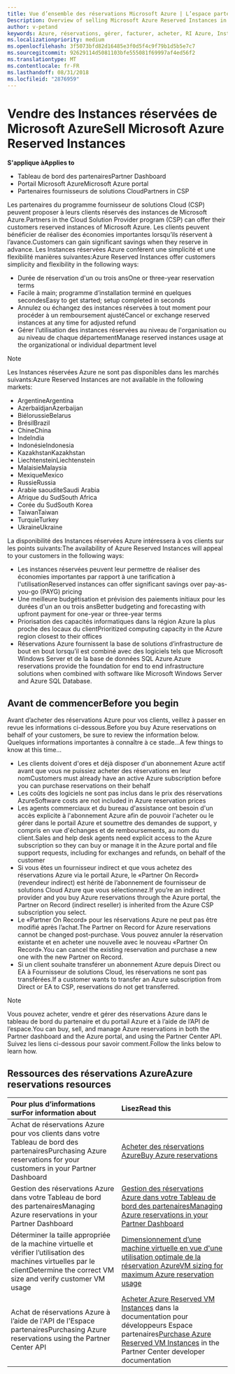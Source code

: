 ```yaml
---
title: Vue d’ensemble des réservations Microsoft Azure | L’espace partenaires
Description: Overview of selling Microsoft Azure Reserved Instances in CSP.
author: v-petand
keywords: Azure, réservations, gérer, facturer, acheter, RI Azure, Instances réservées Azure
ms.localizationpriority: medium
ms.openlocfilehash: 3f5073bfd82d16485e3f0d5f4c9f79b1d5b5e7c7
ms.sourcegitcommit: 92629114d5081103bfe555081f69997af4ed56f2
ms.translationtype: MT
ms.contentlocale: fr-FR
ms.lasthandoff: 08/31/2018
ms.locfileid: "2876959"
---
```

# <a name="sell-microsoft-azure-reserved-instances"></a><span data-ttu-id="1b7d8-103">Vendre des Instances réservées de Microsoft Azure</span><span class="sxs-lookup"><span data-stu-id="1b7d8-103">Sell Microsoft Azure Reserved Instances</span></span> 

**<span data-ttu-id="1b7d8-104">S'applique à</span><span class="sxs-lookup"><span data-stu-id="1b7d8-104">Applies to</span></span>**

-  <span data-ttu-id="1b7d8-105">Tableau de bord des partenaires</span><span class="sxs-lookup"><span data-stu-id="1b7d8-105">Partner Dashboard</span></span>
-  <span data-ttu-id="1b7d8-106">Portail Microsoft Azure</span><span class="sxs-lookup"><span data-stu-id="1b7d8-106">Microsoft Azure portal</span></span>
-  <span data-ttu-id="1b7d8-107">Partenaires fournisseurs de solutions Cloud</span><span class="sxs-lookup"><span data-stu-id="1b7d8-107">Partners in CSP</span></span>

<span data-ttu-id="1b7d8-108">Les partenaires du programme fournisseur de solutions Cloud (CSP) peuvent proposer à leurs clients réservés des instances de Microsoft Azure.</span><span class="sxs-lookup"><span data-stu-id="1b7d8-108">Partners in the Cloud Solution Provider program (CSP) can offer their customers reserved instances of Microsoft Azure.</span></span> <span data-ttu-id="1b7d8-109">Les clients peuvent bénéficier de réaliser des économies importantes lorsqu’ils réservent à l’avance.</span><span class="sxs-lookup"><span data-stu-id="1b7d8-109">Customers can gain significant savings when they reserve in advance.</span></span> <span data-ttu-id="1b7d8-110">Les Instances réservées Azure confèrent une simplicité et une flexibilité manières suivantes:</span><span class="sxs-lookup"><span data-stu-id="1b7d8-110">Azure Reserved Instances offer customers simplicity and flexibility in the following ways:</span></span>

-   <span data-ttu-id="1b7d8-111">Durée de réservation d'un ou trois ans</span><span class="sxs-lookup"><span data-stu-id="1b7d8-111">One or three-year reservation terms</span></span> 
-   <span data-ttu-id="1b7d8-112">Facile à main; programme d’installation terminé en quelques secondes</span><span class="sxs-lookup"><span data-stu-id="1b7d8-112">Easy to get started; setup completed in seconds</span></span> 
-   <span data-ttu-id="1b7d8-113">Annulez ou échangez des instances réservées à tout moment pour procéder à un remboursement ajusté</span><span class="sxs-lookup"><span data-stu-id="1b7d8-113">Cancel or exchange reserved instances at any time for adjusted refund</span></span> 
-   <span data-ttu-id="1b7d8-114">Gérer l’utilisation des instances réservées au niveau de l'organisation ou au niveau de chaque département</span><span class="sxs-lookup"><span data-stu-id="1b7d8-114">Manage reserved instances usage at the organizational or individual department level</span></span> 

> [!NOTE]  
> <span data-ttu-id="1b7d8-115">Les Instances réservées Azure ne sont pas disponibles dans les marchés suivants:</span><span class="sxs-lookup"><span data-stu-id="1b7d8-115">Azure Reserved Instances are not available in the following markets:</span></span>  
> * <span data-ttu-id="1b7d8-116">Argentine</span><span class="sxs-lookup"><span data-stu-id="1b7d8-116">Argentina</span></span>
> * <span data-ttu-id="1b7d8-117">Azerbaïdjan</span><span class="sxs-lookup"><span data-stu-id="1b7d8-117">Azerbaijan</span></span>
> * <span data-ttu-id="1b7d8-118">Biélorussie</span><span class="sxs-lookup"><span data-stu-id="1b7d8-118">Belarus</span></span>
> * <span data-ttu-id="1b7d8-119">Brésil</span><span class="sxs-lookup"><span data-stu-id="1b7d8-119">Brazil</span></span>
> * <span data-ttu-id="1b7d8-120">Chine</span><span class="sxs-lookup"><span data-stu-id="1b7d8-120">China</span></span>
> * <span data-ttu-id="1b7d8-121">Inde</span><span class="sxs-lookup"><span data-stu-id="1b7d8-121">India</span></span>
> * <span data-ttu-id="1b7d8-122">Indonésie</span><span class="sxs-lookup"><span data-stu-id="1b7d8-122">Indonesia</span></span>
> * <span data-ttu-id="1b7d8-123">Kazakhstan</span><span class="sxs-lookup"><span data-stu-id="1b7d8-123">Kazakhstan</span></span>
> * <span data-ttu-id="1b7d8-124">Liechtenstein</span><span class="sxs-lookup"><span data-stu-id="1b7d8-124">Liechtenstein</span></span>
> * <span data-ttu-id="1b7d8-125">Malaisie</span><span class="sxs-lookup"><span data-stu-id="1b7d8-125">Malaysia</span></span>
> * <span data-ttu-id="1b7d8-126">Mexique</span><span class="sxs-lookup"><span data-stu-id="1b7d8-126">Mexico</span></span>
> * <span data-ttu-id="1b7d8-127">Russie</span><span class="sxs-lookup"><span data-stu-id="1b7d8-127">Russia</span></span>
> * <span data-ttu-id="1b7d8-128">Arabie saoudite</span><span class="sxs-lookup"><span data-stu-id="1b7d8-128">Saudi Arabia</span></span>
> * <span data-ttu-id="1b7d8-129">Afrique du Sud</span><span class="sxs-lookup"><span data-stu-id="1b7d8-129">South Africa</span></span>
> * <span data-ttu-id="1b7d8-130">Corée du Sud</span><span class="sxs-lookup"><span data-stu-id="1b7d8-130">South Korea</span></span>
> * <span data-ttu-id="1b7d8-131">Taiwan</span><span class="sxs-lookup"><span data-stu-id="1b7d8-131">Taiwan</span></span>
> * <span data-ttu-id="1b7d8-132">Turquie</span><span class="sxs-lookup"><span data-stu-id="1b7d8-132">Turkey</span></span>
> * <span data-ttu-id="1b7d8-133">Ukraine</span><span class="sxs-lookup"><span data-stu-id="1b7d8-133">Ukraine</span></span>

<span data-ttu-id="1b7d8-134">La disponibilité des Instances réservées Azure intéressera à vos clients sur les points suivants:</span><span class="sxs-lookup"><span data-stu-id="1b7d8-134">The availability of Azure Reserved Instances will appeal to your customers in the following ways:</span></span>

-   <span data-ttu-id="1b7d8-135">Les instances réservées peuvent leur permettre de réaliser des économies importantes par rapport à une tarification à l'utilisation</span><span class="sxs-lookup"><span data-stu-id="1b7d8-135">Reserved instances can offer significant savings over pay-as-you-go (PAYG) pricing</span></span>
-   <span data-ttu-id="1b7d8-136">Une meilleure budgétisation et prévision des paiements initiaux pour les durées d'un an ou trois ans</span><span class="sxs-lookup"><span data-stu-id="1b7d8-136">Better budgeting and forecasting with upfront payment for one-year or three-year terms</span></span> 
-   <span data-ttu-id="1b7d8-137">Priorisation des capacités informatiques dans la région Azure la plus proche des locaux du client</span><span class="sxs-lookup"><span data-stu-id="1b7d8-137">Prioritized computing capacity in the Azure region closest to their offices</span></span>  
-   <span data-ttu-id="1b7d8-138">Réservations Azure fournissent la base de solutions d’infrastructure de bout en bout lorsqu’il est combiné avec des logiciels tels que Microsoft Windows Server et de la base de données SQL Azure.</span><span class="sxs-lookup"><span data-stu-id="1b7d8-138">Azure reservations provide the foundation for end to end infrastructure solutions when combined with software like Microsoft Windows Server and Azure SQL Database.</span></span>   

## <a name="before-you-begin"></a><span data-ttu-id="1b7d8-139">Avant de commencer</span><span class="sxs-lookup"><span data-stu-id="1b7d8-139">Before you begin</span></span>

<span data-ttu-id="1b7d8-140">Avant d’acheter des réservations Azure pour vos clients, veillez à passer en revue les informations ci-dessous.</span><span class="sxs-lookup"><span data-stu-id="1b7d8-140">Before you buy Azure reservations on behalf of your customers, be sure to review the information below.</span></span> <span data-ttu-id="1b7d8-141">Quelques informations importantes à connaître à ce stade...</span><span class="sxs-lookup"><span data-stu-id="1b7d8-141">A few things to know at this time…</span></span>

-   <span data-ttu-id="1b7d8-142">Les clients doivent d'ores et déjà disposer d'un abonnement Azure actif avant que vous ne puissiez acheter des réservations en leur nom</span><span class="sxs-lookup"><span data-stu-id="1b7d8-142">Customers must already have an active Azure subscription before you can purchase reservations on their behalf</span></span>  
-   <span data-ttu-id="1b7d8-143">Les coûts des logiciels ne sont pas inclus dans le prix des réservations Azure</span><span class="sxs-lookup"><span data-stu-id="1b7d8-143">Software costs are not included in Azure reservation prices</span></span> 
-   <span data-ttu-id="1b7d8-144">Les agents commerciaux et du bureau d'assistance ont besoin d'un accès explicite à l'abonnement Azure afin de pouvoir l'acheter ou le gérer dans le portail Azure et soumettre des demandes de support, y compris en vue d'échanges et de remboursements, au nom du client.</span><span class="sxs-lookup"><span data-stu-id="1b7d8-144">Sales and help desk agents need explicit access to the Azure subscription so they can buy or manage it in the Azure portal and file support requests, including for exchanges and refunds, on behalf of the customer</span></span>  
-   <span data-ttu-id="1b7d8-145">Si vous êtes un fournisseur indirect et que vous achetez des réservations Azure via le portail Azure, le «Partner On Record» (revendeur indirect) est hérité de l’abonnement de fournisseur de solutions Cloud Azure que vous sélectionnez.</span><span class="sxs-lookup"><span data-stu-id="1b7d8-145">If you’re an indirect provider and you buy Azure reservations through the Azure portal, the Partner on Record (indirect reseller) is inherited from the Azure CSP subscription you select.</span></span> 
-   <span data-ttu-id="1b7d8-146">Le «Partner On Record» pour les réservations Azure ne peut pas être modifié après l’achat.</span><span class="sxs-lookup"><span data-stu-id="1b7d8-146">The Partner on Record for Azure reservations cannot be changed post-purchase.</span></span> <span data-ttu-id="1b7d8-147">Vous pouvez annuler la réservation existante et en acheter une nouvelle avec le nouveau «Partner On Record».</span><span class="sxs-lookup"><span data-stu-id="1b7d8-147">You can cancel the existing reservation and purchase a new one with the new Partner on Record.</span></span> 
-   <span data-ttu-id="1b7d8-148">Si un client souhaite transférer un abonnement Azure depuis Direct ou EA à Fournisseur de solutions Cloud, les réservations ne sont pas transférées.</span><span class="sxs-lookup"><span data-stu-id="1b7d8-148">If a customer wants to transfer an Azure subscription from Direct or EA to CSP, reservations do not get transferred.</span></span> 

>[!NOTE]
> <span data-ttu-id="1b7d8-149">Vous pouvez acheter, vendre et gérer des réservations Azure dans le tableau de bord du partenaire et du portail Azure et à l’aide de l’API de l’espace.</span><span class="sxs-lookup"><span data-stu-id="1b7d8-149">You can buy, sell, and manage Azure reservations in both the Partner dashboard and the Azure portal, and using the Partner Center API.</span></span> <span data-ttu-id="1b7d8-150">Suivez les liens ci-dessous pour savoir comment.</span><span class="sxs-lookup"><span data-stu-id="1b7d8-150">Follow the links below to learn how.</span></span> 

## <a name="azure-reservations-resources"></a><span data-ttu-id="1b7d8-151">Ressources des réservations Azure</span><span class="sxs-lookup"><span data-stu-id="1b7d8-151">Azure reservations resources</span></span>
|**<span data-ttu-id="1b7d8-152">Pour plus d’informations sur</span><span class="sxs-lookup"><span data-stu-id="1b7d8-152">For information about</span></span>**   |**<span data-ttu-id="1b7d8-153">Lisez</span><span class="sxs-lookup"><span data-stu-id="1b7d8-153">Read this</span></span>**    |
|:-----------------------------|:-----------------|
|<span data-ttu-id="1b7d8-154">Achat de réservations Azure pour vos clients dans votre Tableau de bord des partenaires</span><span class="sxs-lookup"><span data-stu-id="1b7d8-154">Purchasing Azure reservations for your customers in your Partner Dashboard</span></span>   |[<span data-ttu-id="1b7d8-155">Acheter des réservations Azure</span><span class="sxs-lookup"><span data-stu-id="1b7d8-155">Buy Azure reservations</span></span>](azure-reservations-buying.md)
|<span data-ttu-id="1b7d8-156">Gestion des réservations Azure dans votre Tableau de bord des partenaires</span><span class="sxs-lookup"><span data-stu-id="1b7d8-156">Managing Azure reservations in your Partner Dashboard</span></span> | [<span data-ttu-id="1b7d8-157">Gestion des réservations Azure dans votre Tableau de bord des partenaires</span><span class="sxs-lookup"><span data-stu-id="1b7d8-157">Managing Azure reservations in your Partner Dashboard</span></span>](azure-reservations-manage.md)
|<span data-ttu-id="1b7d8-158">Déterminer la taille appropriée de la machine virtuelle et vérifier l’utilisation des machines virtuelles par le client</span><span class="sxs-lookup"><span data-stu-id="1b7d8-158">Determine the correct VM size and verify customer VM usage</span></span>   |[<span data-ttu-id="1b7d8-159">Dimensionnement d’une machine virtuelle en vue d'une utilisation optimale de la réservation Azure</span><span class="sxs-lookup"><span data-stu-id="1b7d8-159">VM sizing for maximum Azure reservation usage</span></span>](azure-usage.md)   |
|<span data-ttu-id="1b7d8-160">Achat de réservations Azure à l’aide de l'API de l'Espace partenaires</span><span class="sxs-lookup"><span data-stu-id="1b7d8-160">Purchasing Azure reservations using the Partner Center API</span></span> | <span data-ttu-id="1b7d8-161">[Acheter Azure Reserved VM Instances](https://docs.microsoft.com/partner-center/develop/purchase-azure-reservations) dans la documentation pour développeurs Espace partenaires</span><span class="sxs-lookup"><span data-stu-id="1b7d8-161">[Purchase Azure Reserved VM Instances](https://docs.microsoft.com/partner-center/develop/purchase-azure-reservations) in the Partner Center developer documentation</span></span>

 

